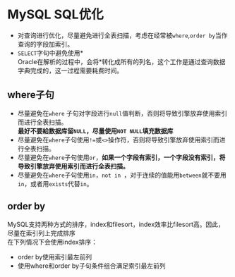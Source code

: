 # MySQL SQL优化  
* 对查询进行优化，尽量避免进行全表扫描，考虑在经常被`where`,`order by`当作查询的字段加索引。 
* `SELECT`字句中避免使用*  
   Oracle在解析的过程中，会将*转化成所有的列名，这个工作是通过查询数据字典完成的，这一过程需要耗费时间。   
## where子句
* 尽量避免在`where` 子句对字段进行`null`值判断，否则将导致引擎放弃使用索引而进行全表扫描。  
  **最好不要給数据库留`NULL`，尽量使用`NOT NULL`填充数据库**  
* 尽量避免在`where`子句使用` != `或` <> `操作符，否则将导致引擎放弃使用索引而进行全表扫描。  
* 尽量避免在`where`子句使用`or`，**如果一个字段有索引，一个字段没有索引，将导致引擎放弃使用索引而进行全表扫描。**   
* 尽量避免在`where`子句使用`in`，`not in `，对于连续的值能用`between`就不要用`in`，或者用`exists`代替`in`。  
    
## order by
MySQL支持两种方式的排序，index和filesort，index效率比filesort高。因此，尽量在索引列上完成排序  
在下列情况下会使用index排序：  
* order by使用索引最左前列    
* 使用where和order by子句条件组合满足索引最左前列

    